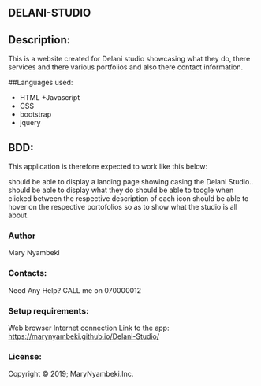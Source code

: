 ## DELANI-STUDIO

## Description:
This is a website created for Delani studio showcasing what they do, there services and there various portfolios and also there contact information.


##Languages used:
+ HTML 
+Javascript
+ CSS 
+ bootstrap  
+ jquery

## BDD:
This application is therefore expected to work like this below:

should be able to display a landing page showing casing the Delani Studio..
should be able to display what they do
should be able to toogle when clicked between the respective description of each icon
should be able to hover on the respective portofolios so as to show what the studio is all about.


### Author
Mary Nyambeki

### Contacts:
Need Any Help? CALL me on 070000012

### Setup requirements:
Web browser Internet connection Link to the app: https://marynyambeki.github.io/Delani-Studio/

### License:
Copyright © 2019; MaryNyambeki.Inc.

